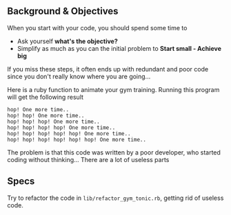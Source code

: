 ## Background & Objectives

When you start with your code, you should spend some time to

- Ask yourself **what's the objective?**
- Simplify as much as you can the initial problem to **Start small - Achieve big**

If you miss these steps, it often ends up with redundant and poor code since you don't really know where you are going...

Here is a ruby function to animate your gym training. Running this program will get the following result

```
hop! One more time..
hop! hop! One more time..
hop! hop! hop! One more time..
hop! hop! hop! hop! One more time..
hop! hop! hop! hop! hop! One more time..
hop! hop! hop! hop! hop! hop! One more time..
```

The problem is that this code was written by a poor developer, who started coding without thinking... There are a lot of useless parts

## Specs

Try to refactor the code in `lib/refactor_gym_tonic.rb`, getting rid of useless code.
